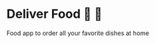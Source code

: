 # **Deliver Food** 🚀 🍔

Food app to order all your favorite dishes at home

<!--
🛵🚴‍♂️🚵‍♀️🌭🍟🍔🍕🥞🧇🥗🥪🌮🌯🍘🍙🥩🍜🍚🍥🍝🍦🍧🍩🚀
-->
